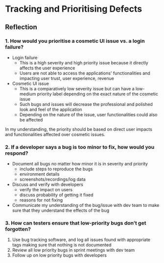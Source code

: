 # Tracking and Prioritising Defects

## Reflection

### 1. How would you prioritise a cosmetic UI issue vs. a login failure?

- Login failure
    - This is a high severity and high priority issue because it directly affects the user experience
    - Users are not able to access the applications' functionalities and impacting user trust, user experience, revenue
- Cosmetic UI issue
    - This is a comparatively low severity issue but can have a low-medium priority label depending on the exact nature of the cosmetic issue
    - Such bugs and issues will decrease the professional and polished look and feel of the application
    - Depending on the nature of the issue, user functionalities could also be affected

In my understanding, the priority should be based on direct user impacts and functionalities affected over cosmetic issues.

### 2. If a developer says a bug is too minor to fix, how would you respond?

- Document all bugs no matter how minor it is in severity and priority
    - include steps to reproduce the bugs
    - environment details
    - screenshots/recordings/log data
- Discuss and verify with developers
    - verify the impact on users
    - discuss probability of getting it fixed
    - reasons for not fixing
- Communicate my understanding of the bug/issue with dev team to make sure that they understand the effects of the bug

### 3. How can testers ensure that low-priority bugs don’t get forgotten?

1. Use bug tracking software, and log all issues found with appropriate tags making sure that nothing is not documented
2. Review all low priority bugs in sprint meetings with dev team
3. Follow up on low priority bugs with developers
